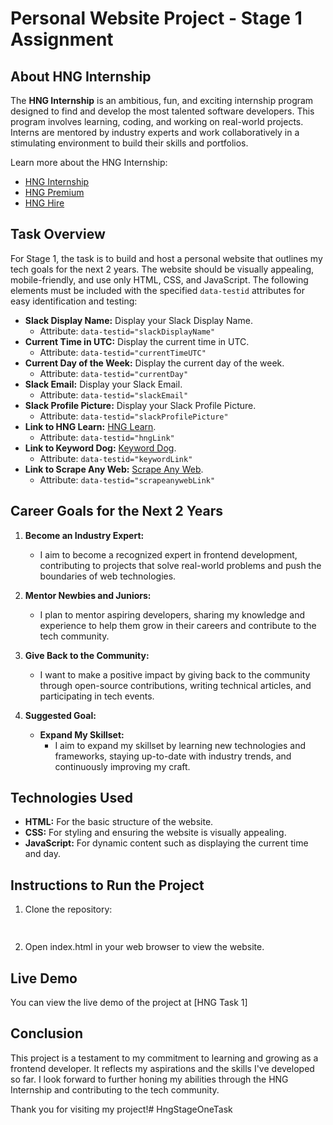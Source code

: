# Personal Website Project - Stage 1 Assignment

## About HNG Internship

The **HNG Internship** is an ambitious, fun, and exciting internship program designed to find and develop the most talented software developers. This program involves learning, coding, and working on real-world projects. Interns are mentored by industry experts and work collaboratively in a stimulating environment to build their skills and portfolios.

Learn more about the HNG Internship:

- [HNG Internship](https://hng.tech/internship)
- [HNG Premium](https://hng.tech/premium)
- [HNG Hire](https://hng.tech/hire)

## Task Overview

For Stage 1, the task is to build and host a personal website that outlines my tech goals for the next 2 years. The website should be visually appealing, mobile-friendly, and use only HTML, CSS, and JavaScript. The following elements must be included with the specified `data-testid` attributes for easy identification and testing:

- **Slack Display Name:** Display your Slack Display Name.
  - Attribute: `data-testid="slackDisplayName"`
- **Current Time in UTC:** Display the current time in UTC.
  - Attribute: `data-testid="currentTimeUTC"`
- **Current Day of the Week:** Display the current day of the week.
  - Attribute: `data-testid="currentDay"`
- **Slack Email:** Display your Slack Email.
  - Attribute: `data-testid="slackEmail"`
- **Slack Profile Picture:** Display your Slack Profile Picture.
  - Attribute: `data-testid="slackProfilePicture"`
- **Link to HNG Learn:** [HNG Learn](https://hng.tech/learn).
  - Attribute: `data-testid="hngLink"`
- **Link to Keyword Dog:** [Keyword Dog](https://keyword.dog).
  - Attribute: `data-testid="keywordLink"`
- **Link to Scrape Any Web:** [Scrape Any Web](https://scrapeanyweb.site).
  - Attribute: `data-testid="scrapeanywebLink"`

## Career Goals for the Next 2 Years

1. **Become an Industry Expert:**
   - I aim to become a recognized expert in frontend development, contributing to projects that solve real-world problems and push the boundaries of web technologies.

2. **Mentor Newbies and Juniors:**
   - I plan to mentor aspiring developers, sharing my knowledge and experience to help them grow in their careers and contribute to the tech community.

3. **Give Back to the Community:**
   - I want to make a positive impact by giving back to the community through open-source contributions, writing technical articles, and participating in tech events.

4. **Suggested Goal:**
   - **Expand My Skillset:**
     - I aim to expand my skillset by learning new technologies and frameworks, staying up-to-date with industry trends, and continuously improving my craft.

<!-- ## Project Structure

The project is structured as follows: -->


## Technologies Used

- **HTML:** For the basic structure of the website.
- **CSS:** For styling and ensuring the website is visually appealing.
- **JavaScript:** For dynamic content such as displaying the current time and day.

## Instructions to Run the Project

1. Clone the repository:
   ```sh
  

2. Open index.html in your web browser to view the website.

## Live Demo
You can view the live demo of the project at [HNG Task 1]

## Conclusion
This project is a testament to my commitment to learning and growing as a frontend developer. It reflects my aspirations and the skills I've developed so far. I look forward to further honing my abilities through the HNG Internship and contributing to the tech community.

Thank you for visiting my project!# HngStageOneTask
